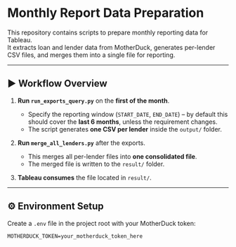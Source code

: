 # Monthly Report Data Preparation

This repository contains scripts to prepare monthly reporting data for Tableau.  
It extracts loan and lender data from MotherDuck, generates per-lender CSV files, and merges them into a single file for reporting.

---

## ▶️ Workflow Overview

1. **Run `run_exports_query.py`** on the **first of the month**.  
   - Specify the reporting window (`START_DATE`, `END_DATE`) – by default this should cover the **last 6 months**, unless the requirement changes.  
   - The script generates **one CSV per lender** inside the `output/` folder.  

2. **Run `merge_all_lenders.py`** after the exports.  
   - This merges all per-lender files into **one consolidated file**.  
   - The merged file is written to the `result/` folder.  

3. **Tableau consumes** the file located in `result/`.  

---

## ⚙️ Environment Setup

Create a `.env` file in the project root with your MotherDuck token:

```env
MOTHERDUCK_TOKEN=your_motherduck_token_here
